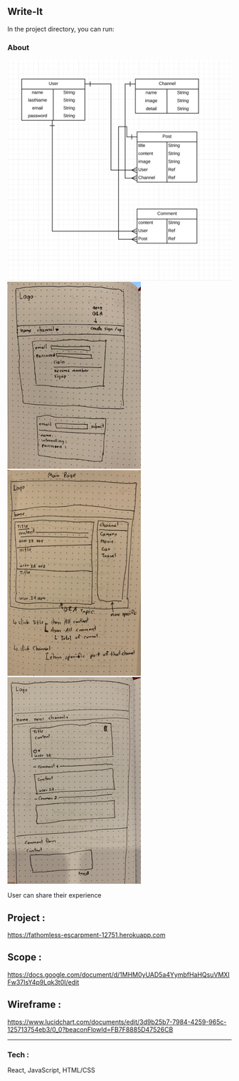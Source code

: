 ## Write-It

In the project directory, you can run:

### About 


<img src="public/image/erd.png" width=600 height=auto>

<img src="public/image/auth.png" width=300 height=auto>

<img src="public/image/landing.png" width=300 height=auto>

<img src="public/image/post.png" width=300 height=auto>




User can share their experience

## Project :
https://fathomless-escarpment-12751.herokuapp.com
## Scope : 
https://docs.google.com/document/d/1MHM0yUAD5a4YymbfHaHQsuVMXIFw37IsY4p9Lqk3t0I/edit
## Wireframe : 
https://www.lucidchart.com/documents/edit/3d9b25b7-7984-4259-965c-125713754eb3/0_0?beaconFlowId=FB7F8885D47526CB

---

### Tech :
React, JavaScript, HTML/CSS
